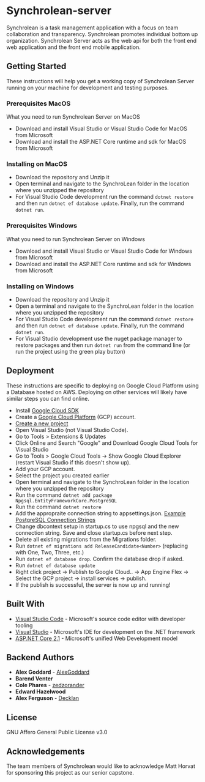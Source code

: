 # Synchrolean-server
Synchrolean is a task management application with a focus on team collaboration and transparency. Synchrolean promotes individual bottom up organization. Synchrolean Server acts as the web api for both the front end web application and the front end mobile application.

## Getting Started
These instructions will help you get a working copy of Synchrolean Server running on your machine for development and testing purposes.

### Prerequisites MacOS

What you need to run Synchrolean Server on MacOS

- Download and install Visual Studio or Visual Studio Code for MacOS from Microsoft
- Download and install the ASP.NET Core runtime and sdk for MacOS from Microsoft

### Installing on MacOS

- Download the repository and Unzip it
- Open terminal and navigate to the SynchroLean folder in the location where you unzipped the repository
- For Visual Studio Code development run the command ``dotnet restore`` and then run ``dotnet ef database update``. Finally, run the command ``dotnet run``.

### Prerequisites Windows

What you need to run Synchrolean Server on Windows

- Download and install Visual Studio or Visual Studio Code for Windows from Microsoft
- Download and install the ASP.NET Core runtime and sdk for Windows from Microsoft

### Installing on Windows

- Download the repository and Unzip it
- Open a terminal and navigate to the SynchroLean folder in the location where you unzipped the repository
- For Visual Studio Code development run the command ``dotnet restore`` and then run ``dotnet ef database update``. Finally, run the command ``dotnet run``.
- For Visual Studio development use the nuget package manager to restore packages and then run ``dotnet run`` from the command line (or run the project using the green play button)

## Deployment

These instructions are specific to deploying on Google Cloud Platform using a Database hosted on AWS. Deploying on other services will likely have similar steps you can find online.

- Install [Google Cloud SDK](https://cloud.google.com/sdk/)
- Create a [Google Cloud Platform](https://cloud.google.com/) (GCP) account.
- [Create a new project](https://cloud.google.com/resource-manager/docs/creating-managing-projects)
- Open Visual Studio (not Visual Studio Code).
- Go to Tools > Extensions & Updates
- Click Online and Search "Google" and Download Google Cloud Tools for Visual Studio
- Go to Tools > Google Cloud Tools -> Show Google Cloud Explorer (restart Visual Studio if this doesn't show up).
- Add your GCP account.
- Select the project you created earlier
- Open terminal and navigate to the SynchroLean folder in the location where you unzipped the repository
- Run the command ``dotnet add package Npgsql.EntityFrameworkCore.PostgreSQL``
- Run the command ``dotnet restore``
- Add the appropraite connection string to appsettings.json. [Example PostgreSQL Connection Strings](https://www.connectionstrings.com/postgresql/)
- Change dbcontext setup in startup.cs to use npgsql and the new connection string. Save and close startup.cs before next step.
- Delete all existing migrations from the Migrations folder.
- Run ``dotnet ef migrations add ReleaseCandidate<Number>`` (replacing <Number> with One, Two, Three, etc.)
- Run ``dotnet ef database drop``. Confirm the database drop if asked.
- Run ``dotnet ef database update``
- Right click project -> Publish to Google Cloud.. -> App Engine Flex -> Select the GCP project -> install services -> publish.
- If the publish is successful, the server is now up and running!

## Built With
- [Visual Studio Code](https://code.visualstudio.com) - Microsoft's source code editor with developer tooling
- [Visual Studio](https://visualstudio.microsoft.com) - Microsoft's IDE for development on the .NET framework
- [ASP.NET Core 2.1](https://docs.microsoft.com/en-us/aspnet/core/getting-started) - Microsoft's unified Web Development model

## Backend Authors
- **Alex Goddard** - [AlexGoddard](https://github.com/AlexGoddard)
- **Barend Venter**
- **Cole Phares** - [zedzorander](https://github.com/zedzorander)
- **Edward Hazelwood**
- **Alex Ferguson** - [Decklan](https://github.com/Decklan)

## License
GNU Affero General Public License v3.0

## Acknowledgements
The team members of Synchrolean would like to acknowledge Matt Horvat for sponsoring this project as our senior capstone.
